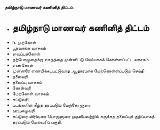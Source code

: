 **தமிழ்நாடு மாணவர் கணினித் திட்டம்**
- # தமிழ்நாடு மாணவர் கணினித் திட்டம்
- n. முற்கோள்
- பூர்வாங்க வாசகம்
- வைப்புக்கோள்
- தற்பொழுதைக்கு வாதத்தை முன்னிட்டு மெய்யாகக் கொள்ளப்பட்ட வாசகம்
- எண்கோள்
- முன்னரே எண்பிக்கப்பட்டுவாத ஆதாரமாக மேற்கொள்ளப்படும் செய்தி
- தலைவரி
- தலைப்பு வாசகம்
- கோள்வரி
- மேற்கோள் வாசகம்
- சுட்டுவரி
- படங்களின் கீழ்த் தரப்படும் மேற்கோளுரை
- ஊடிழைவரி
- கட்டுரை விரிவுரை பொருளுரை முதலியவற்றில் சுருக்கத் தலைப்புக் குறிப்பாகத் தரப்படும் மேல்வரிப் பகுதி.

